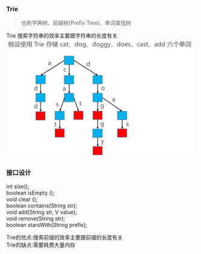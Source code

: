### Trie
>也称字典树、前缀树(Prefix Tree)、单词查找树

Trie 搜索字符串的效率主要跟字符串的长度有关  
![](../img/eg.png)
### 接口设计
int size();  
boolean isEmpty ();  
void clear ();  
boolean contains(String str);  
void add(String str, V value);  
void remove(String str);  
boolean starsWith(String prefix);  

Trie的优点:搜索前缀的效率主要跟前缀的长度有关  
Trie的缺点:需要耗费大量内存
